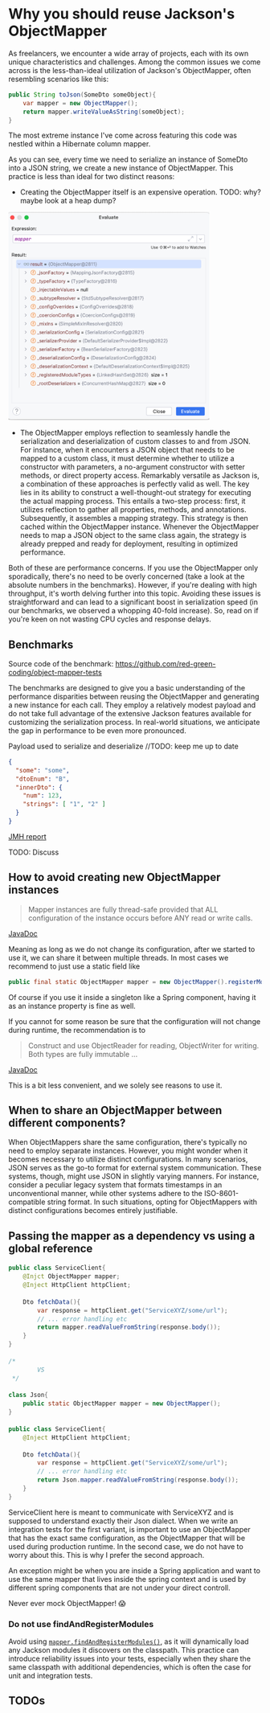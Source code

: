 
# Why you should reuse Jackson's ObjectMapper

As freelancers, we encounter a wide array of projects, each with its own unique characteristics and challenges. 
Among the common issues we come across is the less-than-ideal utilization of Jackson's ObjectMapper, often resembling scenarios like this:

```java
public String toJson(SomeDto someObject){
    var mapper = new ObjectMapper();
    return mapper.writeValueAsString(someObject);
}
```
The most extreme instance I've come across featuring this code was nestled within a Hibernate column mapper.

As you can see, every time we need to serialize an instance of SomeDto into a JSON string, we create a new instance of ObjectMapper.
This practice is less than ideal for two distinct reasons:
- Creating the ObjectMapper itself is an expensive operation. TODO: why? maybe look at a  heap dump?
<img src="object-mapper-memory.png" alt="object mapper inernal state" width="400"/>

- The ObjectMapper employs reflection to seamlessly handle the serialization and deserialization of custom classes to and from JSON. 
For instance, when it encounters a JSON object that needs to be mapped to a custom class, it must determine whether to utilize a constructor with parameters, a no-argument constructor with setter methods, 
or direct property access. 
Remarkably versatile as Jackson is, a combination of these approaches is perfectly valid as well.
The key lies in its ability to construct a well-thought-out strategy for executing the actual mapping process. 
This entails a two-step process: first, it utilizes reflection to gather all properties, methods, and annotations. 
Subsequently, it assembles a mapping strategy.
This strategy is then cached within the ObjectMapper instance.
Whenever the ObjectMapper needs to map a JSON object to the same class again, the strategy is already prepped and ready for deployment, resulting in optimized performance.


Both of these are performance concerns.
If you use the ObjectMapper only sporadically, there's no need to be overly concerned (take a look at the absolute numbers in the benchmarks).
However, if you're dealing with high throughput, it's worth delving further into this topic.
Avoiding these issues is straightforward and can lead to a significant boost in serialization speed (in our benchmarks, we observed a whopping 40-fold increase).
So, read on if you're keen on not wasting CPU cycles and response delays.

## Benchmarks
Source code of the benchmark: https://github.com/red-green-coding/object-mapper-tests

The benchmarks are designed to give you a basic understanding of the performance disparities between reusing the ObjectMapper and generating a new instance for each call.
They employ a relatively modest payload and do not take full advantage of the extensive Jackson features available for customizing the serialization process.
In real-world situations, we anticipate the gap in performance to be even more pronounced.

Payload used to serialize and deserialize
//TODO: keep me up to date
```json
{
  "some": "some",
  "dtoEnum": "B",
  "innerDto": {
    "num": 123,
    "strings": [ "1", "2" ]
  }
}
```

[JMH report](https://jmh.morethan.io/?gist=1d98e83fa1fcab88beaf40caa0ea35be)

TODO: Discuss

## How to avoid creating new ObjectMapper instances

> Mapper instances are fully thread-safe provided that ALL configuration of the instance occurs before ANY read or write calls.

[JavaDoc](https://fasterxml.github.io/jackson-databind/javadoc/2.7/com/fasterxml/jackson/databind/ObjectMapper.html)

Meaning as long as we do not change its configuration, after we started to use it, we can share it between multiple threads.
In most cases we recommend to just use a static field like

```java
public final static ObjectMapper mapper = new ObjectMapper().registerModule(new ParameterNamesModule());
```
Of course if you use it inside a singleton like a Spring component, having it as an instance property is fine as well.

If you cannot for some reason be sure that the configuration will not change during runtime, the recommendation is to
> Construct and use ObjectReader for reading, ObjectWriter for writing. Both types are fully immutable ...

[JavaDoc](https://fasterxml.github.io/jackson-databind/javadoc/2.7/com/fasterxml/jackson/databind/ObjectMapper.html)

This is a bit less convenient, and we solely see reasons to use it.

## When to share an ObjectMapper between different components?
When ObjectMappers share the same configuration, there's typically no need to employ separate instances. 
However, you might wonder when it becomes necessary to utilize distinct configurations.
In many scenarios, JSON serves as the go-to format for external system communication. 
These systems, though, might use JSON in slightly varying manners. 
For instance, consider a peculiar legacy system that formats timestamps in an unconventional manner, while other systems adhere to the ISO-8601-compatible string format.
In such situations, opting for ObjectMappers with distinct configurations becomes entirely justifiable.


## Passing the mapper as a dependency vs using a global reference

```java
public class ServiceClient{
    @Injct ObjectMapper mapper;
    @Inject HttpClient httpClient;
    
    Dto fetchData(){
        var response = httpClient.get("ServiceXYZ/some/url");
        // ... error handling etc
        return mapper.readValueFromString(response.body());
    }
}

/*
        VS
 */

class Json{
    public static ObjectMapper mapper = new ObjectMapper(); 
}

public class ServiceClient{
    @Inject HttpClient httpClient;

    Dto fetchData(){
        var response = httpClient.get("ServiceXYZ/some/url");
        // ... error handling etc
        return Json.mapper.readValueFromString(response.body());
    }
}
```

ServiceClient here is meant to communicate with ServiceXYZ and is supposed to understand exactly their Json dialect.
When we write an integration tests for the first variant, is important to use an ObjectMapper that has the exact same configuration, as the ObjectMapper that will be used during production runtime.
In the second case, we do not have to worry about this.
This is why I prefer the second approach.

An exception might be when you are inside a Spring application and want to use the same mapper that lives inside the spring context and is used by different spring components that are not under your direct controll.

Never ever mock ObjectMapper! 😱

### Do not use findAndRegisterModules
Avoid using [`mapper.findAndRegisterModules()`](https://fasterxml.github.io/jackson-databind/javadoc/2.7/com/fasterxml/jackson/databind/ObjectMapper.html#findAndRegisterModules()), 
as it will dynamically load any Jackson modules it discovers on the classpath. 
This practice can introduce reliability issues into your tests, especially when they share the same classpath with additional dependencies, which is often the case for unit and integration tests.

## TODOs
